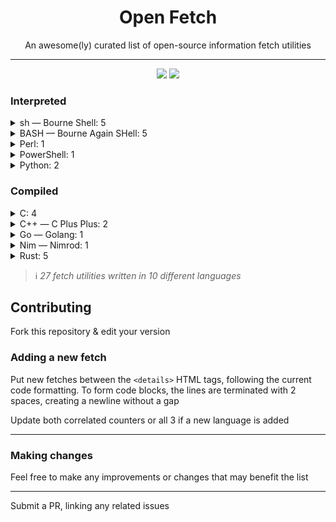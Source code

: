 <div align="center">
<h1>Open Fetch</h1>
An awesome(ly) curated list of open-source information fetch utilities
<hr>
<a href="#"><img src="https://awesome.re/badge.svg"/></a>
<a href="https://discord.gg/TstuWvDzXr">
<img src="https://discordapp.com/api/guilds/913584348937207839/widget.png?style=shield"/></a>
</div>

### Interpreted
<!-- sh -->
<details markdown='1'><summary>sh — Bourne Shell: 5</summary><div align="center">

**NNBnh/bfetch** — system  
`📠 Dynamic fetch displayer that SuperB`  
[<img style="height:200px;" src="https://user-images.githubusercontent.com/43980777/107769286-5a11a980-6d6a-11eb-9d65-ed07bf79a5c0.png"/>](https://github.com/NNBnh/bfetch)  
![](https://img.shields.io/github/stars/NNBnh/bfetch?style=social) &ensp;
![](https://img.shields.io/github/last-commit/NNBnh/bfetch?style=flat-square)  
<sub>Linux &check;</sub>

Software |
---|
<sub>OS, WM, shell, term, font</sub> |

---
**info-mono/diyfetch** — template  
`🧰📠 The ultimate fetch tool template`  
[<img style="height:200px;" src="https://user-images.githubusercontent.com/43980777/188278675-7adca8da-83d5-4e9c-b53e-fdb337a9da11.png#gh-dark-mode-only"/>](https://github.com/info-mono/diyfetch)  
![](https://img.shields.io/github/stars/info-mono/diyfetch?style=social) &ensp;
![](https://img.shields.io/github/last-commit/info-mono/diyfetch?style=flat-square)  
<sub>Linux &check;</sub>

---
**6gk/fet.sh** — system    
`🐢 a fetch written in posix shell without any external commands`  
[<img style="height:250px;" src="https://raw.githubusercontent.com/6gk/fet.sh/master/screenshot.png"/>](https://github.com/6gk/fet.sh)  
![](https://img.shields.io/github/stars/6gk/fet.sh?style=social) &ensp;
![](https://img.shields.io/github/last-commit/6gk/fet.sh?style=flat-square)  
<sub>Linux &check;</sub>

Software | Hardware
---|---
<sub>user, host, OS, shell, WM, uptime, host, kernel, pkgs, term</sub> | <sub>CPU, RAM</sub>

---
**ThatOneCalculator/NerdFetch** — system   
`A POSIX *nix fetch script using Nerdfonts`  
[<img style="height:200px;" src="https://blob.jortage.com/blobs/0/a51/0a511e297d66eee92e7cc729e70ca764da6a7bf53aec23d446f1cfbc7da7d9d799bbff5e2de8394f3397d0bee5c058c4c1192c6ae8f45e8ab3f82cd3cd8cb2c2"/>](https://github.com/ThatOneCalculator/NerdFetch)  
![](https://img.shields.io/github/stars/ThatOneCalculator/NerdFetch?style=social) &ensp;
![](https://img.shields.io/github/last-commit/ThatOneCalculator/NerdFetch?style=flat-square)  
<sub>Linux &check; Mac &check;</sub>

Software | Hardware
---|---
<sub>user, host, OS, kernel, pkgs, uptime</sub> | <sub>RAM</sub>

---
**dylanaraps/pfetch** — system   
`A pretty information fetch tool written in POSIX sh`  
[<img style="height:200px;" src="https://user-images.githubusercontent.com/6799467/65944518-68834d80-e421-11e9-9b14-6ca26a16108a.png"/>](https://github.com/dylanaraps/pfetch)  
![](https://img.shields.io/github/stars/dylanaraps/pfetch?style=social) &ensp;
![](https://img.shields.io/github/last-commit/dylanaraps/pfetch?style=flat-square)  
<sub>Linux &check; BSD &check; Mac &check; WSL &check;</sub>

Software | Hardware
---|---
<sub>user, host, OS, host, kernel, uptime, pkgs, shell</sub> | <sub>RAM</sub>

---
</div></details>
<!-- end sh -->

<!-- BASH -->
<details markdown='1'><summary>BASH — Bourne Again SHell: 5</summary><div align="center">

**cybardev/cutefetch** — system  
`Cute little sysinfo fetch script for use in screenshots`
[<img style="height:200px;" src="https://user-images.githubusercontent.com/50134239/161402429-2561a87a-3a89-42d4-ad7c-cefe4ef62fa2.png"/>](https://github.com/cybardev/cutefetch)  
![](https://img.shields.io/github/stars/cybardev/cutefetch?style=social) &ensp;
![](https://img.shields.io/github/last-commit/cybardev/cutefetch?style=flat-square)  
<sub>Linux &check; Mac &check;</sub>

Software |
---|
host, kernel, term, resolution, wifi |

**dylanaraps/neofetch** — system     
`🖼️ A command-line system information tool written in bash 3.2+`  
[<img style="height:200px;" src="https://camo.githubusercontent.com/857a5a0ccfa464dfcfd195902677aa3cb87a1f430a5f8a49574715c3263b72be/68747470733a2f2f692e696d6775722e636f6d2f6c55726b51424e2e706e67"/>](https://github.com/dylanaraps/neofetch)  
![](https://img.shields.io/github/stars/dylanaraps/neofetch?style=social) &ensp;
![](https://img.shields.io/github/last-commit/dylanaraps/neofetch?style=flat-square)  
<sub>Linux &check; BSD &check; Mac &check; Win &check;</sub>

Software | Hardware
---|---
<sub>user, host, OS, kernel, uptime, packages, shell, resolution, DE/WM, theme, icons, terminal, font</sub> | <sub>mobo, CPU, GPU, RAM</sub>

---
**Mangeshrex/rxfetch** — system    
`A custom system info fetching tool`  
[<img style="height:250px;" src="https://raw.githubusercontent.com/Mangeshrex/rxfetch/main/screenshots/ss.png"/>](https://github.com/Mangeshrex/rxfetch)  
![](https://img.shields.io/github/stars/Mangeshrex/rxfetch?style=social) &ensp;
![](https://img.shields.io/github/last-commit/Mangeshrex/rxfetch?style=flat-square)  
<sub>Linux &check;</sub>

Software | Hardware
---|---
<sub>OS, kernel, packages, shell, init, DE/WM, uptime</sub> | <sub>RAM, disk</sub>

---
**KittyKatt/screenFetch** — system  
`The Bash Screenshot Information Tool`
[<img style="height:200px;" src="https://raw.githubusercontent.com/joaorobertopb/screenfetch/master/img/screenfetch-wsl.png">](https://github.com/KittyKatt/screenFetch)  
![](https://img.shields.io/github/stars/KittyKatt/screenFetch?style=social) &ensp;
![](https://img.shields.io/github/last-commit/KittyKatt/screenFetch?style=flat-square)  
<sub>Linux &check; BSD &check; Mac &check;</sub>

Software | Hardware
---|---
<sub>user, host, OS, kernel, uptime, pkgs, shell</sub> | <sub>CPU, RAM</sub>

---
**wick3dr0se/sysfetch** — system  
`A super tiny system information fetch script`  
[<img style="height:250px;" src="https://raw.githubusercontent.com/wick3dr0se/sysfetch/master/screen.png">](https://github.com/wick3dr0se/sysfetch)  
![](https://img.shields.io/github/stars/wick3dr0se/sysfetch?style=social) &ensp;
![](https://img.shields.io/github/last-commit/wick3dr0se/sysfetch?style=flat-square)  
<sub>Linux &check;</sub>

Software | Hardware
---|---
<sub>user, host, uptime, OS, arch, kernel, term, shell, DE/WM, theme, pkgs</sub> | <sub>CPU, GPU, mobo, disk, RAM</sub>

---
</div></details>
<!-- end BASH -->

<!-- Perl -->
<details markdown='1'><summary>Perl: 1</summary><div align="center">

**anhsirk0/fetch-master-6000** — system  
`Simple Dilbert themed system info-fetching tool`
[<img style="height:200px;" src="https://raw.githubusercontent.com/anhsirk0/fetch-master-6000/master/screenshots/all1.png">](https://github.com/anhsirk0/fetch-master-6000)  
![](https://img.shields.io/github/stars/anhsirk0/fetch-master-6000?style=social) &ensp;
![](https://img.shields.io/github/last-commit/anhsirk0/fetch-master-6000?style=flat-square)  
<sub>Linux &check; Mac &check;</sub>

Software |
---|
<sub>OS, kernel, DE, shell, uptime, pkgs</sub> |

---
</div></details>
<!-- end Perl -->

<!-- PowerShell -->
<details markdown='1'><summary>PowerShell: 1</summary><div align="center">

**kiedtl/winfetch** — system  
`🛠 A command-line system information utility written in PowerShell`  
[<img style="height:250px;" src="https://user-images.githubusercontent.com/46838874/109414247-f75e1600-79d7-11eb-90ea-d28d417b1654.png">](https://github.com/kiedtl/winfetch)  
![](https://img.shields.io/github/stars/kiedtl/winfetch?style=social) &ensp;
![](https://img.shields.io/github/last-commit/kiedtl/winfetch?style=flat-square)  
<sub>Win &check;</sub>

Software | Hardware
---|---
<sub>user, host, OS, kernel, uptime, pkgs, shell, resolution, term</sub> | <sub>CPU, GPU, RAM, disk, battery</sub>

---
</div></details>
<!-- end PowerShell -->

<!-- Python -->
<details markdown='1'><summary>Python: 2</summary><div align="center">

**HorlogeSkynet/archey4** — system  
`💻 Maintained fork of the original Archey (Linux) system tool`  
[<img style="height:200px;" src="https://camo.githubusercontent.com/2ed9dd62bafd5b58e6e034accd4e764c753324d4d7ccf1e385a2fb1834f76d40/68747470733a2f2f626c6f672e73616d75656c2e646f6d61696e732f696d672f626c6f672f7468652d6172636865792d70726f6a6563742d776861742d692d76652d646563696465642d746f2d646f2e706e673f76342e31342e302e30">](https://github.com/HorlogeSkynet/archey4)  
![](https://img.shields.io/github/stars/HorlogeSkynet/archey4?style=social) &ensp;
![](https://img.shields.io/github/last-commit/HorlogeSkynet/archey4?style=flat-square)  
<sub>Linux &check; BSD &check; Mac &check; WSL &check;</sub>

Software | Hardware
---|---
<sub>user, host, OS, kernel, uptime, processes, DE/WM, shell, term, pkgs, IP</sub> | <sub>mobo, loads, temps, CPU, GPU, RAM, disk</sub>

---
**hykilpikonna/hyfetch** — system  
`🖼️ 🏳️‍⚧️ Neofetch with LGBTQ pride flags!`  
[<img style="height:250px;" src="https://user-images.githubusercontent.com/22280294/162614541-af2b4660-f1f7-4287-b978-1aa2266ac70f.png">](https://github.com/hykilpikonna/hyfetch)  
![](https://img.shields.io/github/stars/hykilpikonna/hyfetch?style=social) &ensp;
![](https://img.shields.io/github/last-commit/hykilpikonna/hyfetch?style=flat-square)  
<sub>Linux &check; BSD &check; Mac &check; Win &check;</sub>

Software | Hardware
---|---
<sub>user, host, OS, kernel, uptime, pkgs, shell, resolution, DE/WM, theme, icons, term</sub> | <sub>mobo, CPU, GPU, RAM</sub>

---
</div></details>
<!-- end Python -->

### Compiled
<!-- C -->
<details markdown='1'><summary>C: 4</summary><div align="center">

**13-CF/afetch** — system    
`Simple system info written in C`
[<img style="height:250px;" src="https://raw.githubusercontent.com/13-CF/afetch/master/img/logo.png">](https://github.com/13-CF/afetch)  
![](https://img.shields.io/github/stars/13-CF/afetch?style=social) &ensp;
![](https://img.shields.io/github/last-commit/13-CF/afetch?style=flat-square)  
<sub>Linux &check; BSD &check; Mac &check;</sub>

Software |
---|
<sub>user, OS, kernel, uptime, shell, pkgs</sub> |

---
**alba4k/albafetch** — system  
`Faster neofetch alternative, written in C`
[<img style="height:200px;" src="https://raw.githubusercontent.com/alba4k/albafetch/master/images/albafetch_demo.png">](https://github.com/alba4k/albafetch)  
![](https://img.shields.io/github/stars/alba4k/albafetch?style=social) &ensp;
![](https://img.shields.io/github/last-commit/alba4k/albafetch?style=flat-square)  
<sub>Linux &check; Mac &check;</sub>

Software | Hardware
---|---
<sub>user, host, uptime, OS, arch, kernel, WM, shell, term, pkgs</sub> | <sub>mobo, CPU, GPU, RAM</sub>

---
**Dr-Noob/cpufetch** — cpu  
`Simple yet fancy CPU architecture fetching tool`  
[<img style="height:200px;" src="https://raw.githubusercontent.com/Dr-Noob/cpufetch/master/pictures/epyc.png">](https://github.com/Dr-Noob/cpufetch)  
![](https://img.shields.io/github/stars/Dr-Noob/cpufetch?style=social) &ensp;
![](https://img.shields.io/github/last-commit/Dr-Noob/cpufetch?style=flat-square)  
<sub>Linux &check; BSD &check; Mac &check; Win &check;</sub>

Hardware |
:---:|
<sub>CPU</sub> |

---
**LinusDierheimer/fastfetch** — system   
`Like neofetch, but much faster because written in C`  
[<img style="height:200px;" src="https://raw.githubusercontent.com/LinusDierheimer/fastfetch/master/screenshots/example1.png">](https://github.com/LinusDierheimer/fastfetch)  
![](https://img.shields.io/github/stars/LinusDierheimer/fastfetch?style=social) &ensp;
![](https://img.shields.io/github/last-commit/LinusDierheimer/fastfetch?style=flat-square)  
<sub>Linux &check; BSD &check; Mac &check;</sub>

Software | Hardware
---|---
<sub>user, host, OS, kernel, uptime, pkgs, shell, resolution, DE/WM, theme, icons, font, cursor, term, locale</sub> | <sub>mobo, CPU, GPU, RAM, disk, battery</sub>

---
</div></details>
<!-- end C -->

<!-- C++ -->
<details markdown='1'><summary>C++ — C Plus Plus: 2</summary><div align="center">

**mehedirm6244/sysfex** — system  
`Another system information fetching tool written in C++`  
[<img style="height:200px;" src="https://raw.githubusercontent.com/mehedirm6244/sysfex/main/res/sysf_1.png">](https://github.com/mehedirm6244/sysfex)  
![](https://img.shields.io/github/stars/mehedirm6244/sysfex?style=social) &ensp;
![](https://img.shields.io/github/last-commit/mehedirm6244/sysfex?style=flat-square)  
<sub>Linux &check;</sub>

Software | Hardware
---|---
<sub>host, OS, kernel, DE, pkgs, shell, resolution</sub> | <sub>mobo, RAM, CPU</sub>

---
**keremgokcek/tfetch** — system  
`tfetch is a system fetch tool written with C++`  
[<img style="height:200px;" src="https://user-images.githubusercontent.com/79412062/192159166-1f0f84b7-7c8b-4600-b1f3-09586b15875a.png">](https://github.com/keremgokcek/tfetch)  
![](https://img.shields.io/github/stars/keremgokcek/tfetch?style=social) &ensp;
![](https://img.shields.io/github/last-commit/keremgokcek/tfetch?style=flat-square)  
<sub>Linux &check;</sub>

Software | Hardware
---|---
<sub>OS, kernel, arch, term, uptime, resolution, shell, DE/WM</sub> | <sub>mobo, CPU, RAM</sub>

---
</div></details>
<!-- end C++ -->

<!-- Go -->
<details markdown='1'><summary>Go — Golang: 1</summary><div align="center">

**Rosettea/bunnyfetch** — system   
`🐰 Tiny system info fetch utility`  
[<img style="height:200px;" src="https://camo.githubusercontent.com/0f679ccea96329318a8cdb17965635961bfd00e7132cca2203c3cb02ce2cc16e/68747470733a2f2f736166652e6b617368696d612e6d6f652f6e3735773130307775756b732e706e67">](https://github.com/Rosettea/bunnyfetch)  
![](https://img.shields.io/github/stars/Rosettea/bunnyfetch?style=social) &ensp;
![](https://img.shields.io/github/last-commit/Rosettea/bunnyfetch?style=flat-square)  
<sub>Linux &check; BSD &check; Mac &check;</sub>

Software |
---|
<sub>user, host, OS, kernel, shell, WM</sub> |

---
</div></details>
<!-- end Go>

<!-- Nim -->
<details markdown='1'><summary>Nim — Nimrod: 1</summary><div align="center">

**unxsh/nitch** — system  
`nitch - incredibly fast system fetch written in nim`  
[<img style="height:250px;" src="https://camo.githubusercontent.com/5ed1daff8db121a3532f17e58f61f6e3aae2a194557778bfd42afaa7186ba218/68747470733a2f2f6d656469612e646973636f72646170702e6e65742f6174746163686d656e74732f3935353336323437373133373336323935342f3939373833393030353436303732353834312f323032322d30372d31365f31352d31355f312e706e67">](https://github.com/unxsh/nitch)  
![](https://img.shields.io/github/stars/unxsh/nitch?style=social) &ensp;
![](https://img.shields.io/github/last-commit/unxsh/nitch?style=flat-square)  
<sub>Linux &check;</sub>

Software | Hardware
---|---
<sub>user, host, OS, kernel, uptime, shell, pkgs</sub> | <sub>RAM</sub>

---
</div></details>
<!-- end Nim -->

<!-- Rust -->
<details markdown='1'><summary>Rust: 5</summary><div align="center">

**K4rakara/freshfetch** — system  
`A fresh take on neofetch`  
[<img style="height:200px;" src="https://raw.githubusercontent.com/K4rakara/freshfetch/master/readme/config-1.png">](https://github.com/K4rakara/freshfetch)  
![](https://img.shields.io/github/stars/K4rakara/freshfetch?style=social) &ensp;
![](https://img.shields.io/github/last-commit/K4rakara/freshfetch?style=flat-square)  
<sub>Linux &check;</sub>

Software | Hardware
---|---
<sub>user, host, OS, kernel, uptime, pkgs, shell, resolution, WM</sub> | <sub>CPU, GPU, RAM</sub>

---
**Gobidev/pfetch-rs** — system  
`A rewrite of the pfetch system information tool in Rust`
[<img style="height:200px;" src="https://user-images.githubusercontent.com/50576978/219375863-579c495d-8db8-4aa9-a4a6-348ecb2c849f.png">](https://github.com/Gobidev/pfetch-rs)  
![](https://img.shields.io/github/stars/Gobidev/pfetch-rs?style=social) &ensp;
![](https://img.shields.io/github/last-commit/Gobidev/pfetch-rs?style=flat-square)  
<sub>Linux &check; BSD &check; Mac &check;</sub>

Software | Hardware
---|---
<sub>user, host, OS, host, kernel, uptime, pkgs, shell</sub> | <sub>RAM</sub>

---
**Macchina-CLI/macchina** — system  
`A system information frontend, with an (unhealthy) emphasis on performance`  
[<img style="height:200px;" src="https://raw.githubusercontent.com/Macchina-CLI/macchina/main/assets/preview.png">](https://github.com/Macchina-CLI/macchina)  
![](https://img.shields.io/github/stars/Macchina-CLI/macchina?style=social) &ensp;
![](https://img.shields.io/github/last-commit/Macchina-CLI/macchina?style=flat-square)  
<sub>Linux &check; BSD &check; Mac &check; Win &check;</sub>

Software | Hardware
---|---
<sub>OS, term, shell, resolution, brightness, kernel, pkgs, IP, uptime</sub> | <sub>RAM, battery</sub>

---
**onefetch** — git  
`Git repository summary in your terminal`  
[<img style="height:200px;" src="https://raw.githubusercontent.com/o2sh/onefetch/main/assets/screenshot-1.png">](https://github.com/o2sh/onefetch)  
![](https://img.shields.io/github/stars/o2sh/onefetch?style=social) &ensp;
![](https://img.shields.io/github/last-commit/o2sh/onefetch?style=flat-square)  
 <sub>Linux &check; BSD &check; Mac &check; Win &check;</sub>
 
Features |
---|
<sub>user, version, project, created, languages, dependencies, authors, contributors, repo, commits, SLOC, size, license</sub> | 
 
---
**rsfetch** — system  
`Fast (~1ms execution time) and somewhat(?) minimal fetch program written in Rust`  
[<img height="200" src="https://raw.githubusercontent.com/rsfetch/rsfetch/master/Screenshots/new-logo.jpg">](https://github.com/Phate6660/rsfetch)  
![](https://img.shields.io/github/stars/Phate6660/rsfetch?style=social) &ensp;
![](https://img.shields.io/github/last-commit/Phate6660/rsfetch?style=flat-square)  
<sub>Linux &check; BSD &check;</sub>
 
Software |
---|
<sub>OS, kernel, editor, shell</sub> |
 
</div></details>
<!-- Rust -->

> :information_source: _27 fetch utilities written in 10 different languages_

## Contributing
Fork this repository & edit your version

### Adding a new fetch
Put new fetches between the `<details>` HTML tags, following the current code formatting. To form code blocks, the lines are terminated with 2 spaces, creating a newline without a gap

Update both correlated counters or all 3 if a new language is added

---
### Making changes
Feel free to make any improvements or changes that may benefit the list

---
Submit a PR, linking any related issues

